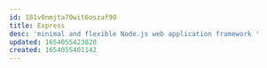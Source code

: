 ```yaml
---
id: 181v0nmjta70wit6oszaf90
title: Express
desc: 'minimal and flexible Node.js web application framework '
updated: 1654055423820
created: 1654055401142
---
```



